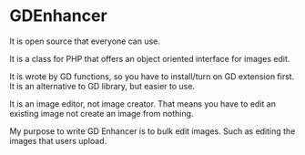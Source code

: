 GDEnhancer
==========
It is open source that everyone can use.

It is a class for PHP that offers an object oriented interface for images edit.

It is wrote by GD functions, so you have to install/turn on GD extension first. It is an alternative to GD library, but easier to use.

It is an image editor, not image creator. That means you have to edit an existing image not create an image from nothing.

My purpose to write GD Enhancer is to bulk edit images. Such as editing the images that users upload.
